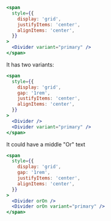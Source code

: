 ```jsx
<span
  style={{
    display: 'grid',
    justifyItems: 'center',
    alignItems: 'center',
  }}
>
  <Divider variant="primary" />
</span>
```

It has two variants:

```jsx
<span
  style={{
    display: 'grid',
    gap: '1rem',
    justifyItems: 'center',
    alignItems: 'center',
  }}
>
  <Divider />
  <Divider variant="primary" />
</span>
```

It could have a middle "Or" text

```jsx
<span
  style={{
    display: 'grid',
    gap: '1rem',
    justifyItems: 'center',
    alignItems: 'center',
  }}
>
  <Divider orOn />
  <Divider orOn variant="primary" />
</span>
```
